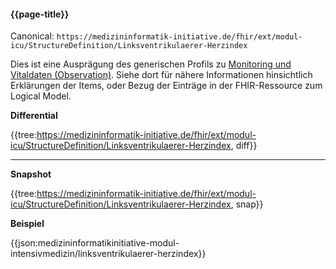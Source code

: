 #### {{page-title}}

Canonical: 
```https://medizininformatik-initiative.de/fhir/ext/modul-icu/StructureDefinition/Linksventrikulaerer-Herzindex```
<br> 

Dies ist eine Ausprägung des generischen Profils zu [Monitoring und Vitaldaten (Observation)](https://medizininformatik-initiative.de/fhir/ext/modul-icu/StructureDefinition/Monitoring-und-Vitaldaten). Siehe dort für nähere Informationen hinsichtlich Erklärungen der Items, oder Bezug der Einträge in der FHIR-Ressource zum Logical Model. 


**Differential**

{{tree:https://medizininformatik-initiative.de/fhir/ext/modul-icu/StructureDefinition/Linksventrikulaerer-Herzindex, diff}}

---

**Snapshot**

{{tree:https://medizininformatik-initiative.de/fhir/ext/modul-icu/StructureDefinition/Linksventrikulaerer-Herzindex, snap}}

**Beispiel**

{{json:medizininformatikinitiative-modul-intensivmedizin/linksventrikulaerer-herzindex}}